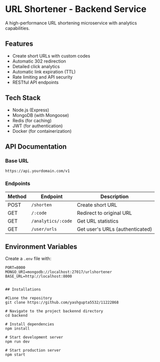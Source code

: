 # URL Shortener - Backend Service

A high-performance URL shortening microservice with analytics capabilities.

## Features

- Create short URLs with custom codes
- Automatic 302 redirection
- Detailed click analytics
- Automatic link expiration (TTL)
- Rate limiting and API security
- RESTful API endpoints

## Tech Stack

- Node.js (Express)
- MongoDB (with Mongoose)
- Redis (for caching)
- JWT (for authentication)
- Docker (for containerization)

## API Documentation

### Base URL
`https://api.yourdomain.com/v1`

### Endpoints

| Method | Endpoint          | Description                     |
|--------|-------------------|---------------------------------|
| POST   | `/shorten`        | Create short URL                |
| GET    | `/:code`          | Redirect to original URL        |
| GET    | `/analytics/:code`| Get URL statistics              |
| GET    | `/user/urls`      | Get user's URLs (authenticated) |

## Environment Variables

Create a `.env` file with:

```
PORT=8000
MONGO_URI=mongodb://localhost:27017/urlshortener
BASE_URL=http://localhost:8000


## Installations

#CLone the repository
git clone https://github.com/yashgupta5532/11222868

# Navigate to the project backennd directory
cd backend

# Install dependencies
npm install

# Start development server
npm run dev

# Start production server
npm start
